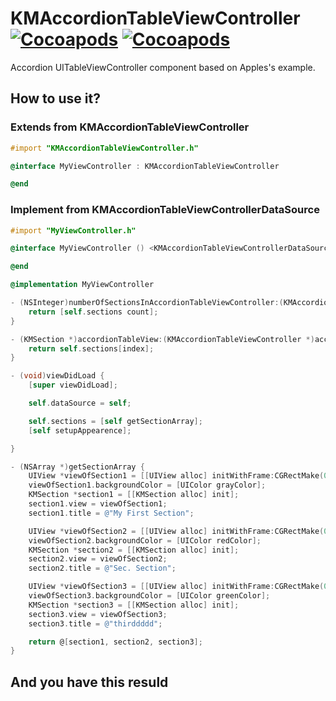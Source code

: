 # KMAccordionTableViewController [![Cocoapods](https://cocoapod-badges.herokuapp.com/v/NHCalendarActivity/badge.png)](http://cocoapods.org/?q=name%3AKMAccordionTableViewController%2A) [![Cocoapods](https://cocoapod-badges.herokuapp.com/p/NHCalendarActivity/badge.png)](http://cocoapods.org/?q=name%3AKMAccordionTableViewController%2A)

Accordion UITableViewController component based on Apples's example.

## How to use it?

### Extends from KMAccordionTableViewController

```objective-c
#import "KMAccordionTableViewController.h"

@interface MyViewController : KMAccordionTableViewController

@end
```

### Implement from KMAccordionTableViewControllerDataSource

```objective-c
#import "MyViewController.h"

@interface MyViewController () <KMAccordionTableViewControllerDataSource>

@end

@implementation MyViewController

- (NSInteger)numberOfSectionsInAccordionTableViewController:(KMAccordionTableViewController *)accordionTableView {
    return [self.sections count];
}

- (KMSection *)accordionTableView:(KMAccordionTableViewController *)accordionTableView sectionForRowAtIndex:(NSInteger)index {
    return self.sections[index];
}

- (void)viewDidLoad {
    [super viewDidLoad];

    self.dataSource = self;

    self.sections = [self getSectionArray];
    [self setupAppearence];

}

- (NSArray *)getSectionArray {
    UIView *viewOfSection1 = [[UIView alloc] initWithFrame:CGRectMake(0, 0, 320, 50)];
    viewOfSection1.backgroundColor = [UIColor grayColor];
    KMSection *section1 = [[KMSection alloc] init];
    section1.view = viewOfSection1;
    section1.title = @"My First Section";

    UIView *viewOfSection2 = [[UIView alloc] initWithFrame:CGRectMake(0, 0, 320, 100)];
    viewOfSection2.backgroundColor = [UIColor redColor];
    KMSection *section2 = [[KMSection alloc] init];
    section2.view = viewOfSection2;
    section2.title = @"Sec. Section";

    UIView *viewOfSection3 = [[UIView alloc] initWithFrame:CGRectMake(0, 0, 320, 700)];
    viewOfSection3.backgroundColor = [UIColor greenColor];
    KMSection *section3 = [[KMSection alloc] init];
    section3.view = viewOfSection3;
    section3.title = @"thirddddd";

    return @[section1, section2, section3];
}
```
## And you have this resuld



